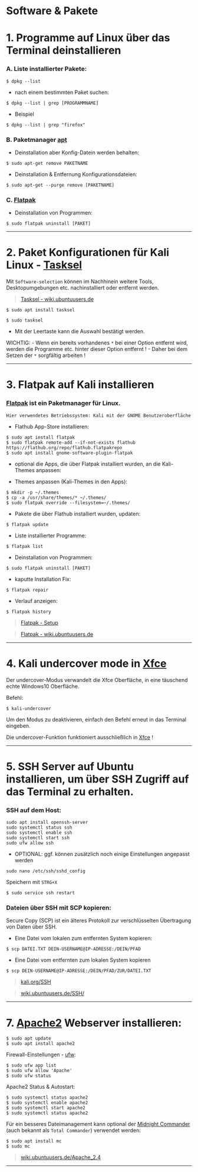 # Software & Pakete


# 1. Programme auf Linux über das Terminal deinstallieren


### A. Liste installierter Pakete:
```
$ dpkg --list
```

- nach einem bestimmten Paket suchen:
```
$ dpkg --list | grep [PROGRAMMNAME]
```

- Beispiel
```
$ dpkg --list | grep "firefox"
```



### B. Paketmanager [apt](https://wiki.ubuntuusers.de/APT/)

- Deinstallation aber Konfig-Datein werden behalten:
```
$ sudo apt-get remove PAKETNAME
```

- Deinstallation & Entfernung Konfigurationsdateien:
```
$ sudo apt-get --purge remove [PAKETNAME]
```


### C. [Flatpak](https://wiki.ubuntuusers.de/Flatpak/)

- Deinstallation von Programmen:
```
$ sudo flatpak uninstall [PAKET]
```


-------------------------------------------------------------------------------------------------------------------------


# 2. Paket Konfigurationen für Kali Linux - [Tasksel](https://pkg.kali.org/pkg/tasksel)

Mit `Software-selection` können im Nachhinein weitere Tools, Desktopumgebungen etc. nachinstalliert oder entfernt werden.


> [Tasksel - wiki.ubuntuusers.de](https://wiki.ubuntuusers.de/tasksel/)


```
$ sudo apt install tasksel
```
```
$ sudo tasksel
```


- Mit der Leertaste kann die Auswahl bestätigt werden.




WICHTIG:
	- Wenn ein bereits vorhandenes `*` bei einer Option entfernt wird, werden die Programme etc. hinter dieser Option entfernt !
	- Daher bei dem Setzen der `*` sorgfältig arbeiten !



-------------------------------------------------------------------------------------------------------------------------



# 3. Flatpak auf Kali installieren



### [Flatpak](https://www.kali.org/docs/tools/flatpak/) ist ein Paketmanager für Linux.


`Hier verwendetes Betriebssystem: Kali mit der GNOME Benutzeroberfläche`


- Flathub App-Store installieren:

```
$ sudo apt install flatpak
$ sudo flatpak remote-add --if-not-exists flathub https://flathub.org/repo/flathub.flatpakrepo	
$ sudo apt install gnome-software-plugin-flatpak
```



- optional die Apps, die über Flatpak installiert wurden, an die Kali-Themes anpassen:



- Themes anpassen (Kali-Themes in den Apps):

```
$ mkdir -p ~/.themes
$ cp -a /usr/share/themes/* ~/.themes/
$ sudo flatpak override --filesystem=~/.themes/
```



- Pakete die über Flathub installiert wurden, updaten:

```
$ flatpak update
```

- Liste installierter Programme:

```
$ flatpak list
```

- Deinstallation von Programmen:

```
$ sudo flatpak uninstall [PAKET] 
```

- kaputte Installation Fix:
```
$ flatpak repair
```

- Verlauf anzeigen:
```
$ flatpak history
```




> [Flatpak - Setup](https://flatpak.org/setup/Ubuntu)

> [Flatpak - wiki.ubuntuusers.de](https://wiki.ubuntuusers.de/Flatpak/)



-------------------------------------------------------------------------------------------------------------------------



# 4. Kali undercover mode in [Xfce](https://www.xfce.org/)


Der undercover-Modus verwandelt die Xfce Oberfläche, in eine täuschend echte Windows10 Oberfläche.

Befehl:
```
$ kali-undercover
```


Um den Modus zu deaktivieren, einfach den Befehl erneut in das Terminal eingeben.


Die undercover-Funktion funktioniert ausschließlich in [Xfce](https://www.xfce.org/) !




-------------------------------------------------------------------------------------------------------------------------


# 5. SSH Server auf Ubuntu installieren, um über SSH Zugriff auf das Terminal zu erhalten.


### SSH auf dem Host:

```
sudo apt install openssh-server
sudo systemctl status ssh
sudo systemctl enable ssh
sudo systemctl start ssh
sudo ufw allow ssh
```


- OPTIONAL: ggf. können zusätzlich noch einige Einstellungen angepasst werden

```
sudo nano /etc/ssh/sshd_config
```

Speichern mit `STRG+X`
```
$ sudo service ssh restart
```



### Dateien über SSH mit SCP kopieren:

Secure Copy (SCP) ist ein älteres Protokoll zur verschlüsselten Übertragung von Daten über SSH.


- Eine Datei vom lokalen zum entfernten System kopieren:
```
$ scp DATEI.TXT DEIN-USERNAME@IP-ADRESSE:/DEIN/PFAD
```


- Eine Datei vom entfernten zum lokalen System kopieren
```
$ scp DEIN-USERNAME@IP-ADRESSE:/DEIN/PFAD/ZUR/DATEI.TXT
```


> [kali.org/SSH](https://www.kali.org/tools/openssh/)

> [wiki.ubuntuusers.de/SSH/](https://wiki.ubuntuusers.de/SSH/)



-------------------------------------------------------------------------------------------------------------------------


# 7. [Apache2](https://httpd.apache.org/) Webserver installieren:

```
$ sudo apt update
$ sudo apt install apache2
```

Firewall-Einstellungen - [ufw](https://wiki.ubuntuusers.de/ufw/):
```
$ sudo ufw app list
$ sudo ufw allow 'Apache'
$ sudo ufw status
```

Apache2 Status & Autostart:
```
$ sudo systemctl status apache2
$ sudo systemctl enable apache2
$ sudo systemctl start apache2
$ sudo systemctl status apache2
```


Für ein besseres Dateimanagement kann optional der [Midnight Commander](https://midnight-commander.org/) (auch bekannt als `Total Commander`) verwendet werden:
```
$ sudo apt install mc
$ sudo mc
```


> [wiki.ubuntuusers.de/Apache_2.4](https://wiki.ubuntuusers.de/Apache_2.4/)


-------------------------------------------------------------------------------------------------------------------------
